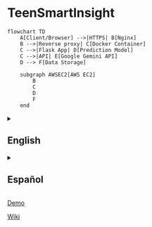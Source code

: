 # TeenSmartInsight

```mermaid
flowchart TD
    A[Client/Browser] -->|HTTPS| B[Nginx]
    B -->|Reverse proxy| C[Docker Container]
    C -->|Flask App| D[Prediction Model]
    C -->|API| E[Google Gemini API]
    D --> F[Data Storage]
    
    subgraph AWSEC2[AWS EC2]
        B
        C
        D
        F
    end
```

<details>
<summary><h2>English</h2></summary>

# TeenSmartInsight

A comprehensive project for analyzing adolescents' technology usage habits and assessing potential levels of technology addiction using machine learning and AI.

## Project Overview

TeenSmartInsight is a data science and web application project that combines exploratory data analysis, machine learning modeling, and a user-friendly web interface to help identify and address technology addiction in adolescents.

## Project Structure

The project is organized into several key components:

```
TeenSmartInsight/
├── App/                    # Web application
├── data/                   # Data directory
│   └── raw/                # Raw dataset files
├── figures/                # Visualization outputs
├── infrastructure/         # Deployment infrastructure in AWS
├── models/                 # Trained models
├── notebooks/              # Jupyter notebooks for analysis
├── scripts/                # Utility scripts
└── src/                    # Source code for model training
    └── TeenSmartInsight/   # Core package
        └── models/         # Model training and evaluation
```

### Key Components

#### 1. Data Analysis and Model Development

- **Notebooks**: Contains Jupyter notebooks for exploratory data analysis, feature engineering, and model development
  - `001_TeenAddiction.ipynb`: Main analysis notebook that explores the dataset, visualizes relationships, and develops the prediction model

- **Source Code**: Modular Python code for model training and evaluation
  - `train_model.py`: Script for training the Random Forest regression model
  - `evaluate_model.py`: Script for evaluating model performance

#### 2. Web Application (App/)

- **Flask Application**: Web interface for users to input their technology usage data
  - Collects data through a user-friendly form
  - Processes data using the trained machine learning model
  - Integrates with Google Gemini API for detailed analysis and personalized recommendations
  - Stores predictions for further analysis

- **Docker Support**: Containerization for easy deployment
  - `Dockerfile` and `docker-compose.yml` for containerized deployment

## Functionality

### 1. Data Analysis

The project begins with exploratory data analysis of adolescent technology usage patterns, examining:
- Daily usage hours
- Social media and gaming time
- Sleep patterns
- Academic performance
- Phone checking frequency
- Weekend usage patterns

### 2. Machine Learning Model

- Uses a **Random Forest Regressor** to predict technology addiction levels
- Features engineered from usage patterns and behavioral indicators
- Model evaluation using MSE, MAE, and R² metrics

### 3. Web Application

- **Input Form**: Collects user data on technology usage habits
- **Prediction Engine**: Processes data through the trained model
- **AI Analysis**: Integrates with Google Gemini for personalized recommendations
- **Data Storage**: Saves predictions for future analysis and model improvement

## Technologies Used

- **Data Analysis**: Pandas, NumPy, Matplotlib, Seaborn
- **Machine Learning**: Scikit-learn, Joblib
- **Web Development**: Flask, Bootstrap
- **AI Integration**: Google Gemini API
- **Deployment**: Docker, Docker Compose

## License

This project is licensed under the [MIT License](LICENSE).

</details>


<details>
<summary><h2>Español</h2></summary>

# TeenSmartInsight

Un proyecto integral para analizar los hábitos de uso de tecnología en adolescentes y evaluar posibles niveles de adicción tecnológica utilizando machine learning e IA.

## Visión General del Proyecto

TeenSmartInsight es un proyecto de ciencia de datos y aplicación web que combina análisis exploratorio de datos, modelado de machine learning y una interfaz web fácil de usar para ayudar a identificar y abordar la adicción tecnológica en adolescentes.

## Estructura del Proyecto

El proyecto está organizado en varios componentes clave:

```
TeenSmartInsight/
├── App/                    # Aplicación web
├── data/                   # Directorio de datos
│   └── raw/                # Archivos de datos sin procesar
├── figures/                # Salidas de visualización
├── infrastructure/         # Infrastructura para despligue en AWS
├── models/                 # Modelos entrenados
├── notebooks/              # Notebooks Jupyter para análisis
├── scripts/                # Scripts de utilidad
└── src/                    # Código fuente para entrenamiento de modelos
    └── TeenSmartInsight/   # Paquete principal
        └── models/         # Entrenamiento y evaluación de modelos
```

### Componentes Principales

#### 1. Análisis de Datos y Desarrollo del Modelo

- **Notebooks**: Contiene notebooks Jupyter para análisis exploratorio de datos, ingeniería de características y desarrollo del modelo
  - `001_TeenAddiction.ipynb`: Notebook principal de análisis que explora el conjunto de datos, visualiza relaciones y desarrolla el modelo de predicción

- **Código Fuente**: Código Python modular para entrenamiento y evaluación de modelos
  - `train_model.py`: Script para entrenar el modelo de regresión Random Forest
  - `evaluate_model.py`: Script para evaluar el rendimiento del modelo

#### 2. Aplicación Web (App/)

- **Aplicación Flask**: Interfaz web para que los usuarios ingresen sus datos de uso de tecnología
  - Recopila datos a través de un formulario fácil de usar
  - Procesa datos utilizando el modelo de machine learning entrenado
  - Se integra con la API de Google Gemini para análisis detallados y recomendaciones personalizadas
  - Almacena predicciones para análisis posterior

- **Soporte Docker**: Containerización para facilitar el despliegue
  - `Dockerfile` y `docker-compose.yml` para despliegue containerizado

## Funcionalidad

### 1. Análisis de Datos

El proyecto comienza con un análisis exploratorio de datos de patrones de uso de tecnología en adolescentes, examinando:
- Horas de uso diario
- Tiempo en redes sociales y juegos
- Patrones de sueño
- Rendimiento académico
- Frecuencia de revisión del teléfono
- Patrones de uso en fin de semana

### 2. Modelo de Machine Learning

- Utiliza un **Random Forest Regressor** para predecir niveles de adicción tecnológica
- Características diseñadas a partir de patrones de uso e indicadores de comportamiento
- Evaluación del modelo utilizando métricas MSE, MAE y R²

### 3. Aplicación Web

- **Formulario de Entrada**: Recopila datos del usuario sobre hábitos de uso de tecnología
- **Motor de Predicción**: Procesa datos a través del modelo entrenado
- **Análisis de IA**: Se integra con Google Gemini para recomendaciones personalizadas
- **Almacenamiento de Datos**: Guarda predicciones para análisis futuro y mejora del modelo

## Tecnologías Utilizadas

- **Análisis de Datos**: Pandas, NumPy, Matplotlib, Seaborn
- **Machine Learning**: Scikit-learn, Joblib
- **Desarrollo Web**: Flask, Bootstrap
- **Integración de IA**: API de Google Gemini
- **Despliegue**: Docker, Docker Compose

## Licencia

Este proyecto está licenciado bajo la [Licencia MIT](LICENSE).

</details>

[Demo](figures/app_demo.mp4)

[Wiki](https://github.com/Dylalva/TeenSmartInsight/wiki)